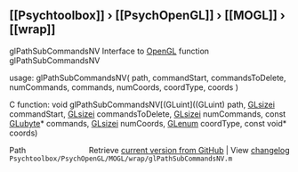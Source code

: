 ## [[Psychtoolbox]] &#8250; [[PsychOpenGL]] &#8250; [[MOGL]] &#8250; [[wrap]]

glPathSubCommandsNV  Interface to [OpenGL](OpenGL) function glPathSubCommandsNV  
  
usage:  glPathSubCommandsNV( path, commandStart, commandsToDelete, numCommands, commands, numCoords, coordType, coords )  
  
C function:  void glPathSubCommandsNV[(GLuint]((GLuint) path, [GLsizei](GLsizei) commandStart, [GLsizei](GLsizei) commandsToDelete, [GLsizei](GLsizei) numCommands, const [GLubyte](GLubyte)\* commands, [GLsizei](GLsizei) numCoords, [GLenum](GLenum) coordType, const void\* coords)  




<div class="code_header" style="text-align:right;">
  <span style="float:left;">Path&nbsp;&nbsp;</span> <span class="counter">Retrieve <a href=
  "https://raw.github.com/Psychtoolbox-3/Psychtoolbox-3/beta/Psychtoolbox/PsychOpenGL/MOGL/wrap/glPathSubCommandsNV.m">current version from GitHub</a> | View <a href=
  "https://github.com/Psychtoolbox-3/Psychtoolbox-3/commits/beta/Psychtoolbox/PsychOpenGL/MOGL/wrap/glPathSubCommandsNV.m">changelog</a></span>
</div>
<div class="code">
  <code>Psychtoolbox/PsychOpenGL/MOGL/wrap/glPathSubCommandsNV.m</code>
</div>

